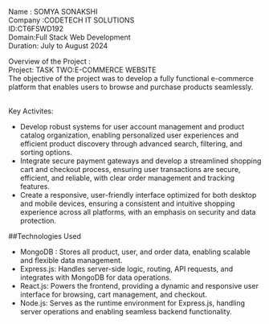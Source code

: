 Name : SOMYA SONAKSHI
<br/>
Company :CODETECH IT SOLUTIONS
<br/>
ID:CT6FSWD192
<br/>
Domain:Full Stack Web Development
<br/>
Duration: July to August 2024
<br/>

Overview of the Project :
<br/>
Project: TASK TWO:E-COMMERCE WEBSITE
<br/>
The objective of the project was to develop a fully functional e-commerce platform that enables users to browse and purchase products seamlessly. 

<br/>
Key Activites: 

* Develop robust systems for user account management and product catalog organization, enabling personalized user experiences and efficient product discovery through advanced search, filtering, and sorting options.
* Integrate secure payment gateways and develop a streamlined shopping cart and checkout process, ensuring user transactions are secure, efficient, and reliable, with clear order management and tracking features.
* Create a responsive, user-friendly interface optimized for both desktop and mobile devices, ensuring a consistent and intuitive shopping experience across all platforms, with an emphasis on security and data protection.

##Technologies Used 
* MongoDB : Stores all product, user, and order data, enabling scalable and flexible data management.
* Express.js: Handles server-side logic, routing, API requests, and integrates with MongoDB for data operations.
* React.js: Powers the frontend, providing a dynamic and responsive user interface for browsing, cart management, and checkout.
* Node.js: Serves as the runtime environment for Express.js, handling server operations and enabling seamless backend functionality.

  

